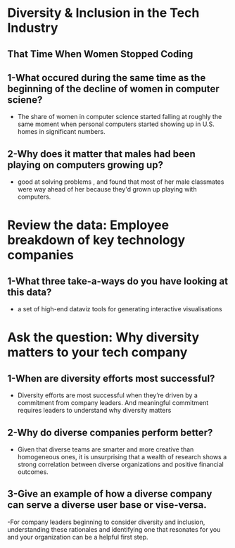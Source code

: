 # Diversity & Inclusion in the Tech Industry
## That Time When Women Stopped Coding

## 1-What occured during the same time as the beginning of the decline of women in computer sciene?
- The share of women in computer science started falling at roughly the same moment when personal computers started showing up in U.S. homes in significant numbers.

## 2-Why does it matter that males had been playing on computers growing up?
- good at solving problems , and found that most of her male classmates were way ahead of her because they'd grown up playing with computers.

# Review the data: Employee breakdown of key technology companies

## 1-What three take-a-ways do you have looking at this data?
-  a set of high-end dataviz tools for generating interactive visualisations

# Ask the question: Why diversity matters to your tech company

## 1-When are diversity efforts most successful?
- Diversity efforts are most successful when they’re driven by a commitment from company leaders. And meaningful commitment requires leaders to understand why diversity matters

## 2-Why do diverse companies perform better?
- Given that diverse teams are smarter and more creative than homogeneous ones, it is unsurprising that a wealth of research shows a strong correlation between diverse organizations and positive financial outcomes.

## 3-Give an example of how a diverse company can serve a diverse user base or vise-versa.
-For company leaders beginning to consider diversity and inclusion, understanding these rationales and identifying one that resonates for you and your organization can be a helpful first step.